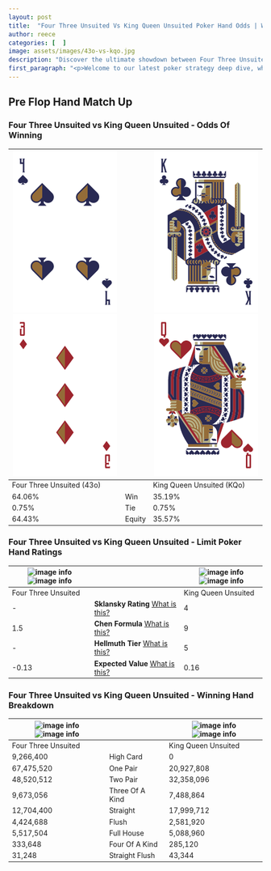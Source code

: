 ```yaml
---
layout: post
title:  "Four Three Unsuited Vs King Queen Unsuited Poker Hand Odds | Which Is The Better Hand In Poker? A Complete Guide"
author: reece
categories: [  ]
image: assets/images/43o-vs-kqo.jpg
description: "Discover the ultimate showdown between Four Three Unsuited and King Queen Unsuited in poker! Uncover the odds, strategies, and scenarios where one hand triumphs over the other. Get ready to up your poker game with this thrilling analysis."
first_paragraph: "<p>Welcome to our latest poker strategy deep dive, where we're pitting two distinct hands against each other in a high-stakes showdown: Four Three Unsuited vs King Queen Unsuited.</p><p>In the dynamic world of poker, every decision counts, and knowing which hand holds the upper hand is key to your success at the table.</p><p>In this article, we'll dissect these two hands, explore the scenarios where one dominates the other, and equip you with the knowledge to make strategic choices that can tip the odds in your favor.</p><p>Get ready to unravel the intriguing dynamics of these poker hands and elevate your game to new heights.</p>"
---
```




[comment]: # (sp0)

## Pre Flop Hand Match Up

<div class="table hand-ratings" markdown="1"> 



### Four Three Unsuited vs King Queen Unsuited - Odds Of Winning


    
| ![image info](assets/images/hand1/4.png) ![image info](assets/images/hand1/3o.png) |  | ![image info](assets/images/hand2/k.png) ![image info](assets/images/hand2/qo.png) |
| -------- | -------- | -------- |
| Four Three Unsuited (43o) |  | King Queen Unsuited (KQo) |
| 64.06% | Win | 35.19% |
| 0.75% | Tie | 0.75% |
| 64.43% | Equity | 35.57% |




[comment]: # (sp1)



### Four Three Unsuited vs King Queen Unsuited - Limit Poker Hand Ratings


    
| ![image info](https://www.riverpairs.com/assets/images/hand1/4.png) ![image info](https://www.riverpairs.com/assets/images/hand1/3o.png) |  | ![image info](https://www.riverpairs.com/assets/images/hand2/k.png) ![image info](https://www.riverpairs.com/assets/images/hand2/qo.png) |
| -------- | -------- | -------- |
| Four Three Unsuited |  | King Queen Unsuited |
| - | **Sklansky Rating** [What is this?](/sklansky-rating-explained) | 4 |
| 1.5 | **Chen Formula** [What is this?](/chen-formula-explained) | 9 |
| - | **Hellmuth Tier** [What is this?](/Hellmuth-tier-explained) | 5 |
| -0.13 | **Expected Value** [What is this?](/expected-value-explained) | 0.16 |




[comment]: # (sp2)



### Four Three Unsuited vs King Queen Unsuited - Winning Hand Breakdown


    
| ![image info](https://www.riverpairs.com/assets/images/hand1/4.png) ![image info](https://www.riverpairs.com/assets/images/hand1/3o.png) |  | ![image info](https://www.riverpairs.com/assets/images/hand2/k.png) ![image info](https://www.riverpairs.com/assets/images/hand2/qo.png) |
| -------- | -------- | -------- |
| Four Three Unsuited |  | King Queen Unsuited |
| 9,266,400 | High Card | 0 |
| 67,475,520 | One Pair | 20,927,808 |
| 48,520,512 | Two Pair | 32,358,096 |
| 9,673,056 | Three Of A Kind | 7,488,864 |
| 12,704,400 | Straight | 17,999,712 |
| 4,424,688 | Flush | 2,581,920 |
| 5,517,504 | Full House | 5,088,960 |
| 333,648 | Four Of A Kind | 285,120 |
| 31,248 | Straight Flush | 43,344 |




[comment]: # (sp3)



</div>

[comment]: # (sp4)



[comment]: # (sp5)

